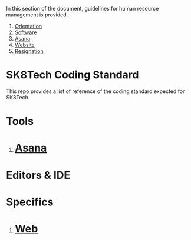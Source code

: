 In this section of the document, guidelines for human resource management is provided. 

1. [Orientation](orientation.md)
1. [Software](software.md)
1. [Asana](asana.md)
1. [Website](website.md)
1. [Resignation](resignation.md)

# SK8Tech Coding Standard

This repo provides a list of reference of the coding standard expected for SK8Tech.

# Tools

1. # [Asana](asana.md)

# Editors & IDE

# Specifics

1. # [Web](website.md)
